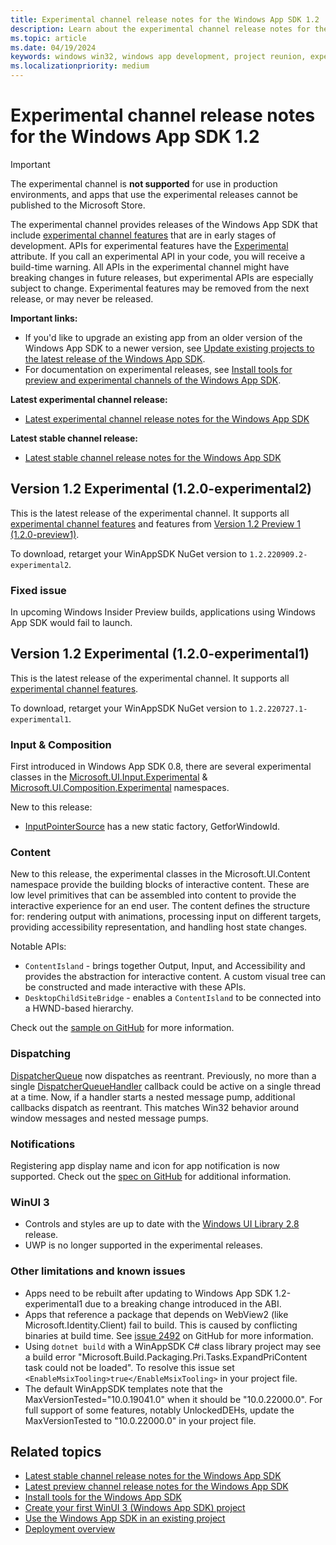 ```yaml
---
title: Experimental channel release notes for the Windows App SDK 1.2
description: Learn about the experimental channel release notes for the Windows App SDK 1.2
ms.topic: article
ms.date: 04/19/2024
keywords: windows win32, windows app development, project reunion, experimental, windows app sdk
ms.localizationpriority: medium
---
```


# Experimental channel release notes for the Windows App SDK 1.2

> [!IMPORTANT]
> The experimental channel is **not supported** for use in production environments, and apps that use the experimental releases cannot be published to the Microsoft Store.

The experimental channel provides releases of the Windows App SDK that include [experimental channel features](../release-channels.md#features-available-by-release-channel) that are in early stages of development. APIs for experimental features have the [Experimental](/uwp/api/Windows.Foundation.Metadata.ExperimentalAttribute) attribute. If you call an experimental API in your code, you will receive a build-time warning. All APIs in the experimental channel might have breaking changes in future releases, but experimental APIs are especially subject to change. Experimental features may be removed from the next release, or may never be released.

**Important links:**

- If you'd like to upgrade an existing app from an older version of the Windows App SDK to a newer version, see [Update existing projects to the latest release of the Windows App SDK](../update-existing-projects-to-the-latest-release.md).
- For documentation on experimental releases, see [Install tools for preview and experimental channels of the Windows App SDK](../preview-experimental-install.md).

**Latest experimental channel release:**

- [Latest experimental channel release notes for the Windows App SDK](../experimental-channel.md)

**Latest stable channel release:**

- [Latest stable channel release notes for the Windows App SDK](../stable-channel.md)

## Version 1.2 Experimental (1.2.0-experimental2)

This is the latest release of the experimental channel. It supports all [experimental channel features](../release-channels.md#features-available-by-release-channel) and features from [Version 1.2 Preview 1 (1.2.0-preview1)](preview-channel-1.2.md#version-12-preview-1-120-preview1).

To download, retarget your WinAppSDK NuGet version to `1.2.220909.2-experimental2`.

### Fixed issue

In upcoming Windows Insider Preview builds, applications using Windows App SDK would fail to launch.

## Version 1.2 Experimental (1.2.0-experimental1)

This is the latest release of the experimental channel. It supports all [experimental channel features](../release-channels.md#features-available-by-release-channel).

To download, retarget your WinAppSDK NuGet version to `1.2.220727.1-experimental1`.

### Input & Composition

First introduced in Windows App SDK 0.8, there are several experimental classes in the
[Microsoft.UI.Input.Experimental](/windows/windows-app-sdk/api/winrt/microsoft.ui.input.experimental) & [Microsoft.UI.Composition.Experimental](/windows/windows-app-sdk/api/winrt/microsoft.ui.composition.experimental) namespaces.

New to this release:

- [InputPointerSource](/windows/windows-app-sdk/api/winrt/microsoft.ui.input.inputpointersource) has a new static factory, GetforWindowId.

### Content

New to this release, the experimental classes in the Microsoft.UI.Content namespace provide the building blocks of interactive content. These are low level primitives that can be assembled into content to provide the interactive experience for an end user. The content defines the structure for: rendering output with animations, processing input on different targets, providing accessibility representation, and handling host state changes.

Notable APIs:

- `ContentIsland` - brings together Output, Input, and Accessibility and provides the abstraction for interactive content. A custom visual tree can be constructed and made interactive with these APIs.
- `DesktopChildSiteBridge` - enables a `ContentIsland` to be connected into a HWND-based hierarchy.

Check out the [sample on GitHub](https://aka.ms/windowsappsdk/1.2/1.2.0-experimental1/content-islands-sample) for more information.

### Dispatching

[DispatcherQueue](/windows/windows-app-sdk/api/winrt/microsoft.ui.dispatching.dispatcherqueue) now dispatches as reentrant. Previously, no more than a single [DispatcherQueueHandler](/windows/windows-app-sdk/api/winrt/microsoft.ui.dispatching.dispatcherqueuehandler) callback could be active on a single thread at a time. Now, if a handler starts a nested message pump, additional callbacks dispatch as reentrant. This matches Win32 behavior around window messages and nested message pumps.

### Notifications

Registering app display name and icon for app notification is now supported. Check out the [spec on GitHub](https://github.com/microsoft/WindowsAppSDK/blob/main/specs/AppNotifications/AppNotifications-spec.md) for additional information.

### WinUI 3

- Controls and styles are up to date with the [Windows UI Library 2.8](../../winui/winui2/release-notes/winui-2.8.md) release.
- UWP is no longer supported in the experimental releases.

### Other limitations and known issues

- Apps need to be rebuilt after updating to Windows App SDK 1.2-experimental1 due to a breaking change introduced in the ABI.
- Apps that reference a package that depends on WebView2 (like Microsoft.Identity.Client) fail to build. This is caused by conflicting binaries at build time. See [issue 2492](https://github.com/microsoft/WindowsAppSDK/issues/2492) on GitHub for more information.
- Using `dotnet build` with a WinAppSDK C# class library project may see a build error "Microsoft.Build.Packaging.Pri.Tasks.ExpandPriContent task could not be loaded". To resolve this issue set `<EnableMsixTooling>true</EnableMsixTooling>` in your project file.
- The default WinAppSDK templates note that the MaxVersionTested="10.0.19041.0" when it should be "10.0.22000.0". For full support of some features, notably UnlockedDEHs, update the MaxVersionTested to "10.0.22000.0" in your project file.

## Related topics

- [Latest stable channel release notes for the Windows App SDK](../stable-channel.md)
- [Latest preview channel release notes for the Windows App SDK](../preview-channel.md)
- [Install tools for the Windows App SDK](../set-up-your-development-environment.md)
- [Create your first WinUI 3 (Windows App SDK) project](../../winui/winui3/create-your-first-winui3-app.md)
- [Use the Windows App SDK in an existing project](../use-windows-app-sdk-in-existing-project.md)
- [Deployment overview](../../package-and-deploy/index.md#use-the-windows-app-sdk)
